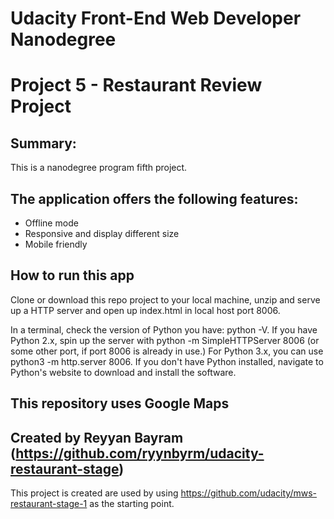 # Udacity Front-End Web Developer Nanodegree
# Project 5 - Restaurant Review Project
## Summary:
 This is a nanodegree program fifth project.

## The application offers the following features:
- Offline mode 
- Responsive and display different size 
- Mobile friendly



## How to run this app
Clone or download this repo project to your local machine, unzip and serve up a HTTP server and open up index.html in local host port 8006. 

In a terminal, check the version of Python you have: python -V. If you have Python 2.x, spin up the server with python -m SimpleHTTPServer 8006 (or some other port, if port 8006 is already in use.) For Python 3.x, you can use python3 -m http.server 8006. If you don't have Python installed, navigate to Python's website to download and install the software.


## This repository uses Google Maps 


## Created by Reyyan Bayram (https://github.com/ryynbyrm/udacity-restaurant-stage) 


This project is created are used by using https://github.com/udacity/mws-restaurant-stage-1 as the starting point.
